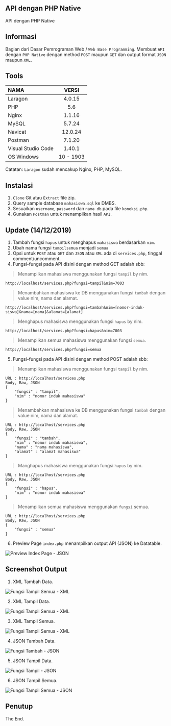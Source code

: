 ## API dengan PHP Native
API dengan PHP Native 

## Informasi
Bagian dari Dasar Pemrograman Web / `Web Base Programming`.
Membuat `API` dengan `PHP Native` dengan method `POST` maupun `GET` dan output format `JSON` maupun `XML`.

## Tools
| NAMA | VERSI |
| :--- | :---: | 
| Laragon | 4.0.15 |
| PHP | 5.6 |
| Nginx | 1.1.16 |
| MySQL | 5.7.24 |
| Navicat | 12.0.24 |
| Postman | 7.1.20 |
| Visual Studio Code | 1.40.1 |
| OS Windows | 10 - 1903 |

Catatan: `Laragon` sudah mencakup Nginx, PHP, MySQL.

## Instalasi
1. `Clone` Git atau `Extract` file zip.
2. Query sample database `mahasiswa.sql` ke DMBS. 
3. Sesuaikan `username`, `password` dan `nama db` pada file `koneksi.php`.
4. Gunakan `Postman` untuk menampilkan hasil `API`.

## Update (14/12/2019)
1. Tambah fungsi `hapus` untuk menghapus `mahasiswa` berdasarkan `nim`.
2. Ubah nama fungsi `tampilsemua` menjadi `semua`
3. Opsi untuk `POST` atau `GET` dan `JSON` atau `XML` ada di `services.php`, tinggal comment/uncomment.
4. Fungsi-fungsi pada API disini dengan method GET adalah sbb:
> Menampilkan mahasiswa menggunakan fungsi `tampil` by nim.
```
http://localhost/services.php?fungsi=tampil&nim=7003
```
> Menambahkan mahasiswa ke DB menggunakan fungsi `tambah` dengan value nim, nama dan alamat.
```
http://localhost/services.php?fungsi=tambah&nim=[nomor-induk-siswa]&nama=[nama]&alamat=[alamat]
```
> Menghapus mahasiswa menggunakan fungsi `hapus` by nim.
```
http://localhost/services.php?fungsi=hapus&nim=7003
```
> Menampilkan semua mahasiswa menggunakan fungsi `semua`.
```
http://localhost/services.php?fungsi=semua
```

5. Fungsi-fungsi pada API disini dengan method POST adalah sbb:
> Menampilkan mahasiswa menggunakan fungsi `tampil` by nim.
```
URL : http://localhost/services.php
Body, Raw, JSON
{
    "fungsi" : "tampil",
    "nim" : "nomor induk mahasiswa"
}
```
> Menambahkan mahasiswa ke DB menggunakan fungsi `tambah` dengan value nim, nama dan alamat.
```
URL : http://localhost/services.php
Body, Raw, JSON
{
    "fungsi" : "tambah",
    "nim" : "nomor induk mahasiswa",
    "nama" : "nama mahasiswa",
    "alamat" : "alamat mahasiswa"
}
```
> Manghapus mahasiswa menggunakan fungsi `hapus` by nim.
```
URL : http://localhost/services.php
Body, Raw, JSON
{
    "fungsi" : "hapus",
    "nim" : "nomor induk mahasiswa"
}
```
> Menampilkan semua mahasiswa menggunakan `fungsi` semua.
```
URL : http://localhost/services.php
Body, Raw, JSON
{
    "fungsi" : "semua"
}
```

6. Preview Page `index.php` menampilkan output API (JSON) ke Datatable.

![Preview Index Page - JSON](https://github.com/antoniusarie/api-stikom/blob/master/screenshots/JSON-DatatablesView.png)

## Screenshot Output
1. XML Tambah Data.

![Fungsi Tampil Semua - XML](https://github.com/antoniusarie/api-stikom/blob/master/screenshots/XML-TambahData.png)

2. XML Tampil Data.

![Fungsi Tampil Semua - XML](https://github.com/antoniusarie/api-stikom/blob/master/screenshots/XML-TampilData.png)

3. XML Tampil Semua.

![Fungsi Tampil Semua - XML](https://github.com/antoniusarie/api-stikom/blob/master/screenshots/XML-TampilSemua.png)

4. JSON Tambah Data.

![Fungsi Tambah - JSON](https://github.com/antoniusarie/api-stikom/blob/master/screenshots/JSON-TambahData.png)

5. JSON Tampil Data.

![Fungsi Tampil - JSON](https://github.com/antoniusarie/api-stikom/blob/master/screenshots/JSON-TampilData.png)

6. JSON Tampil Semua.

![Fungsi Tampil Semua - JSON](https://github.com/antoniusarie/api-stikom/blob/master/screenshots/JSON-TampilSemua.png)

## Penutup
The End.
